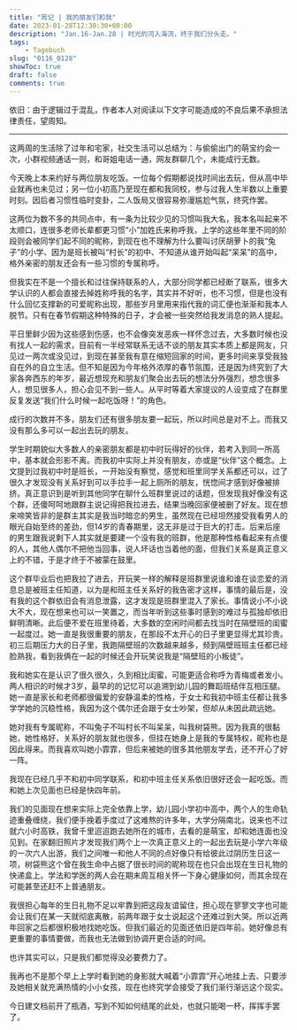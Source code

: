 ```yaml
---
title: "周记 | 我的朋友们和我"
date: 2023-01-28T12:30:30+08:00
description: "Jan.16-Jan.28 | 时光的河入海流，终于我们分头走。"
tags: 
    - Tagebuch
slug: "0116_0128"
showToc: true
draft: false
comments: true
---
```

依旧：由于逻辑过于混乱，作者本人对阅读以下文字可能造成的不良后果不承担法律责任，望周知。

---

这两周的生活除了过年和宅家，社交生活可以总结为：与偷偷出门的萌宝约会一次，小群视频通话一则，和哥姐电话一通，网友群聊几个，未能成行无数。

今天晚上本来约好与两位朋友吃饭。一位每个假期都说找时间出去玩，但从高中毕业就再也未见过；另一位小初高乃至现在都和我同校，参与过我人生半数以上重要时刻。因后者习惯性临时变卦，二人饭局又很容易弥漫尴尬气氛，终究作罢。

这两位为数不多的共同点中，有一条为比较少见的习惯叫我大名，我本名叫起来不太顺口，连很多老师长辈都更习惯“小”加姓氏来称呼我，上学的这些年里不同的阶段则会被同学们起不同的昵称，到现在也不理解为什么要叫讨厌胡萝卜的我“兔子”的小学、因为是班长被叫“村长”的初中、不知道从谁开始叫起“呆呆”的高中，格外亲密的朋友还会有一些习惯的专属称呼。

但我实在不是一个擅长和过往保持联系的人，大部分同学都已经断了联系，很多大学认识的人都会直接去掉姓称呼我的名字，其实并不好听，也不习惯，但是也没有什么回忆支撑新的可爱昵称出现，那些岁月里用来指代我的词汇便也渐渐和我本人脱节。只有在春节假期这种特殊的日子，才会被一些突然给我发消息的熟人提起。

平日里鲜少因为这些感到伤感，也不会像突发恶疾一样怀念过去，大多数时候也没有找人一起的需求，目前有一半经常联系无话不谈的朋友其实本质上都是网友，只见过一两次或没见过，到现在甚至我有意在缩短回家的时间，更多时间来享受我独自在外的自立生活。但不知是因为今年格外浓厚的春节氛围，还是因为终究到了大家各奔西东的年岁，最近想现充和朋友们聚会出去玩的想法分外强烈，想念很多人，想见很多人，担心会见不到一些人。从平时等着大家提议的人设变成了在群里反复发送“我们什么时候一起吃饭呀！”的角色。

成行的次数并不多，朋友们还有很多朋友要一起玩，所以时间总是对不上。而我又没有那么多可以一起出去玩的朋友。

学生时期貌似大多数人的亲密朋友都是初中时玩得好的伙伴，若考入到同一所高中，基本就会形影不离。而我初中实际上并没有朋友，亦或是“伙伴”这个概念。上文提到过我初中时是班长，一开始没有察觉，感觉和班里同学关系都还可以，过了很久才发现没有关系好到可以手拉手一起上厕所的朋友，恍惚间才感到好像被排挤。真正意识到是听到其他同学在聊什么班群里说过的话题，但发现我好像没有这个群，还傻呵呵地跟群主说记得把我拉进去，结果当晚回家便被删了好友。现在想来啼笑皆非的是群主其实是我当时暗恋的男生，虽然现在已经坦然接受我看男人的眼光自始至终的差劲，但14岁的青春期里，这无非是过于巨大的打击。后来后座的男生跟我说剩下人其实就是要建一个没有我的班群，他是那种性格看起来有点傻的人，其他人偶尔不把他当回事，说人坏话也当着他的面，但我们关系是真正意义上的不错，于是才终于不被蒙在鼓里。

这个群毕业后也把我拉了进去，开玩笑一样的解释是班群里说谁和谁在谈恋爱的消息总是被班主任知道，以为是和班主任关系好的我告密才这样，事情的最后是，没有我的这个群依旧会有消息泄露，这才发现是班群里混入了家长。事情说小不小说大不大，现在想来也可以一笑置之，而当年听到这些事时感到的难过与孤独却依旧鲜明清晰。此后便不爱在班里待着，大多数的空闲时间都去找当时在隔壁班的闺蜜一起度过。她一直是我很重要的朋友，在那段不太开心的日子里更显得尤其珍贵。初三后期压力大的日子里，我跑隔壁班的次数越来越多，频到隔壁班班主任都已经脸熟我，看到我俩在一起的时候还会开玩笑说我是“隔壁班的小叛徒”。

我和她实在是认识了很久很久，久到相比闺蜜，可能更适合称呼为青梅或者发小。两人相识的时候才3岁，最早的的记忆可以追溯到幼儿园的舞蹈班结伴互相压腿。她一直是家长和老师都很偏爱的安静温柔的性格，于女士和我初中班主任都让我多学学她的沉稳性格，我因为这个偶尔还会跟于女士吵架，但却从未因此疏远她。

她对我有专属昵称，不叫兔子不叫村长不叫呆呆，叫我树袋熊。因为我真的很黏她，她性格好，关系好的朋友就也很多，但挂在她身上是我的专属特权，昵称也是因此得来。而我喜欢叫她小霏霏，但后来被她的很多其他朋友学去，还不开心了好一阵。

我现在已经几乎不和初中同学联系，和初中班主任关系依旧很好还会一起吃饭。而和她上次见面也已经是快四年前。

我们的见面现在想来实际上完全依靠上学，幼儿园小学初中高中，两个人的生命轨迹重叠缠绕，我们便手挽着手度过了这难熬的许多年，大学分隔南北，说来也不过就六小时高铁，我曾千里迢迢跑去她所在的城市，去看的是萌宝，却和她连面也没见到。在家翻旧照片才发现我们两个上一次真正意义上的一起出去玩是小学六年级的一次六人出游，我们之间唯一和他人不同的点好像只有给彼此过阴历生日这一项，树袋熊这个曾在我生命中占据了很长时间的昵称现在也只会出现在生日礼物的快递盒上。学法和学医的两人会在期末周互相关怀一下身心健康如何，而其余现在可能甚至还赶不上普通朋友。

我很担心每年的生日礼物不足以牢靠到把这段友谊留住，担心现在寥寥文字也可能会让我们在某一天就彻底离散，前两年跟于女士说起这个还难过到大哭。所以近两年回家之后都很积极地找她吃饭。但我们最近的见面还依旧是四年前。她好像总有更重要的事情要做，而我也无法做到协调开更合适的时间。

也许其实可以，只是我们都觉得没必要费力了。

我再也不是那个早上上学时看到她的身影就大喊着“小霏霏”开心地挂上去、只要涉及她相关就充满热情的小小女孩，现在也终究学会接受了我们渐行渐远这个现实。

今日建文档前开了瓶酒，写到不知如何结尾的此处，也就只能喝一杯，挥挥手罢了。